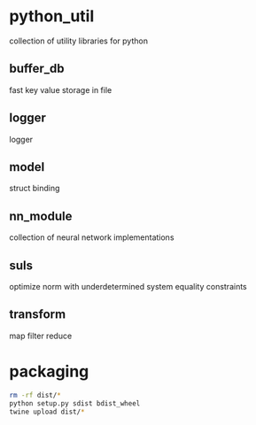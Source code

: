 # python_util

collection of utility libraries for python

## buffer_db

fast key value storage in file

## logger

logger

## model

struct binding

## nn_module

collection of neural network implementations

## suls

optimize norm with underdetermined system equality constraints

## transform

map filter reduce

# packaging

```bash
rm -rf dist/*
python setup.py sdist bdist_wheel
twine upload dist/*
```